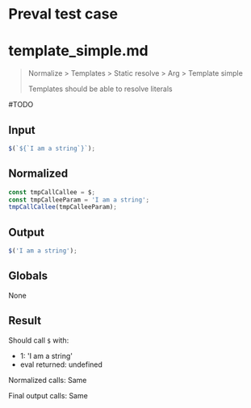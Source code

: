 # Preval test case

# template_simple.md

> Normalize > Templates > Static resolve > Arg > Template simple
>
> Templates should be able to resolve literals

#TODO

## Input

`````js filename=intro
$(`${`I am a string`}`);
`````

## Normalized

`````js filename=intro
const tmpCallCallee = $;
const tmpCalleeParam = 'I am a string';
tmpCallCallee(tmpCalleeParam);
`````

## Output

`````js filename=intro
$('I am a string');
`````

## Globals

None

## Result

Should call `$` with:
 - 1: 'I am a string'
 - eval returned: undefined

Normalized calls: Same

Final output calls: Same
